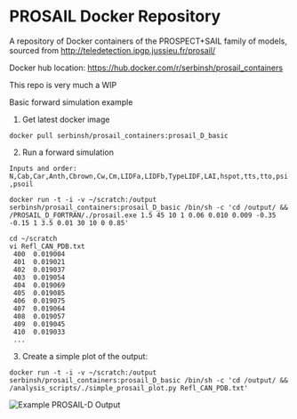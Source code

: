 # PROSAIL Docker Repository
A repository of Docker containers of the PROSPECT+SAIL family of models, sourced from http://teledetection.ipgp.jussieu.fr/prosail/

Docker hub location: https://hub.docker.com/r/serbinsh/prosail_containers

This repo is very much a WIP


Basic forward simulation example

1) Get latest docker image

```docker pull serbinsh/prosail_containers:prosail_D_basic```

2) Run a forward simulation

```Inputs and order:  N,Cab,Car,Anth,Cbrown,Cw,Cm,LIDFa,LIDFb,TypeLIDF,LAI,hspot,tts,tto,psi,psoil```

```
docker run -t -i -v ~/scratch:/output serbinsh/prosail_containers:prosail_D_basic /bin/sh -c 'cd /output/ && /PROSAIL_D_FORTRAN/./prosail.exe 1.5 45 10 1 0.06 0.010 0.009 -0.35 -0.15 1 3.5 0.01 30 10 0 0.85'
```

```
cd ~/scratch
vi Refl_CAN_PDB.txt
 400  0.019004
 401  0.019021
 402  0.019037
 403  0.019054
 404  0.019069
 405  0.019085
 406  0.019075
 407  0.019064
 408  0.019057
 409  0.019045
 410  0.019033
 ...
 ```
 
 3) Create a simple plot of the output:
 
 ```
docker run -t -i -v ~/scratch:/output serbinsh/prosail_containers:prosail_D_basic /bin/sh -c 'cd /output/ && /analysis_scripts/./simple_prosail_plot.py Refl_CAN_PDB.txt'
```

![Example PROSAIL-D Output](https://github.com/serbinsh/prosail_docker/blob/master/graphics/example_PROSAIL_output.png?raw=true "Example PROSAIL-D Output")
